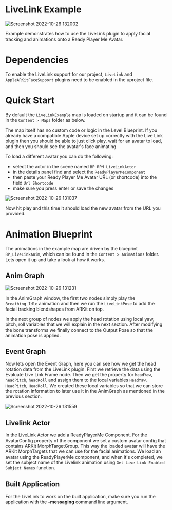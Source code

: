 # LiveLink Example

![Screenshot 2022-10-26 132002](https://user-images.githubusercontent.com/108666572/198013412-b54d087e-7b87-4504-a37d-40f8a53d1edd.png)

Example demonstrates how to use the LiveLink plugin to apply facial tracking and animations onto a Ready Player Me Avatar.

# Dependencies
To enable the LiveLink support for our project, `LiveLink` and `AppleARKitFaceSupport` plugins need to be enabled in the uproject file.

# Quick Start
By default the `LiveLinkExample` map is loaded on startup and it can be found in the `Content > Maps` folder as below.

The map itself has no custom code or logic in the Level Blueprint. If you already have a compatible Apple device set up correctly with the Live Link plugin then you should be able to just click play, wait for an avatar to load, and then you should see the avatar's face animating.

To load a different avatar you can do the following:
- select the actor in the scene named `BP_RPM_LiveLinkActor`
- in the details panel find and select the `ReadyPlayerMeComponent`
- then paste your Ready Player Me Avatar URL (or shortcode) into the field `Url Shortcode`
- make sure you press enter or save the changes

![Screenshot 2022-10-26 131037](https://user-images.githubusercontent.com/108666572/198011602-a09d8dc8-cd19-4c5b-9383-8d695de5a206.png)

Now hit play and this time it should load the new avatar from the URL you provided.

# Animation Blueprint
The animations in the example map are driven by the blueprint `BP_LiveLinkAnim`, which can be found in the `Content > Animations` folder. Lets open it up and take a look at how it works.

## Anim Graph
![Screenshot 2022-10-26 131231](https://user-images.githubusercontent.com/108666572/198011956-379a6978-ff8d-4f29-9b19-34adda37bc29.png)

In the AnimGraph window, the first two nodes simply play the `Breathing_Idle` animation and then we run the `LiveLinkPose` to add the facial tracking blendshapes from ARKit on top.

In the next group of nodes we apply the head rotation using local yaw, pitch, roll variables that we will explain in the next section. After modifying the bone transforms we finally connect to the Output Pose so that the animation pose is applied.

## Event Graph
Now lets open the Event Graph, here you can see how we get the head rotation data from the LiveLink plugin. First we retrieve the data using the Evaluate Live Link Frame node. Then we get the property for `headYaw`, `headPitch`, `headRoll` and assign them to the local variables `HeadYaw`, `HeadPitch`, `HeadRoll`. We created these local variables so that we can store the rotation information to later use it in the AnimGraph as mentioned in the previous section.

![Screenshot 2022-10-26 131559](https://user-images.githubusercontent.com/108666572/198012545-c0ac9e8d-65cb-48da-a80e-254d4f61ad24.png)

## Livelink Actor

In the LiveLink Actor we add a ReadyPlayerMe Component. For the AvatarConfig property of the component we set a custom avatar config that contains ARKit MorphTargetGroup.
This way the loaded avatar will have the ARKit MorphTargets that we can use for the facial animations.
We load an avatar using the ReadyPlayerMe component, and when it's completed, we set the subject name of the Livelink animation using `Get Live Link Enabled Subject Names` function.

## Built Application

For the LiveLink to work on the built application, make sure you run the application with the **-messaging** command line argument.
